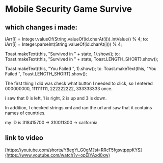 # Mobile Security Game Survive

## which  changes i made:
iArr[i] = Integer.valueOf(String.valueOf(id.charAt(i))).intValue() % 4; to: iArr[i] = Integer.parseInt(String.valueOf(id.charAt(i))) % 4;

Toast.makeText(this, "Survived in " + state, 1).show(); to: Toast.makeText(this, "Survived in " + state, Toast.LENGTH_SHORT).show();

Toast.makeText(this, "You Failed ", 1).show(); to: Toast.makeText(this, "You Failed ",  Toast.LENGTH_SHORT).show();

The first thing I did was check what button I needed to click, so I entered 000000000, 111111111, 222222222, 333333333 once.

i saw that 0 is left, 1 is right, 2 is up and 3 is down.

In addition, I checked strings.xml and ran the url and saw that it contains names of countries.

my ID is 318415700 -> 310011300 -> california

## link to video

[https://youtube.com/shorts/Y8egYi_G0gM?si=RRcT5fgsvtpppKYS](https://www.youtube.com/watch?v=opEIYAxd0xw)
